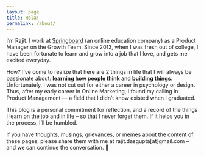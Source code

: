 ```yaml
---
layout: page
title: Hola!
permalink: /about/
---
```



I’m Rajit. I work at [Springboard](https://www.springboard.com) (an online education company) as a Product Manager on the Growth Team. Since 2013, when I was fresh out of college, I have been fortunate to learn and grow into a job that I love, and gets me excited everyday.

How? I’ve come to realize that here are 2 things in life that I will always be passionate about: **learning how people think** and **building things.** Unfortunately, I was not cut out for either a career in psychology or design. Thus, after my early career in Online Marketing, I found my calling in Product Management — a field that I didn’t know existed when I graduated.

This blog is a personal commitment for reflection, and a record of the things I learn on the job and in life – so that I never forget them. If it helps you in the process, I’ll be humbled.

If you have thoughts, musings, grievances, or memes about the content of these pages, please share them with me at rajit.dasgupta[at]gmail.com – and we can continue the conversation. 🙂

